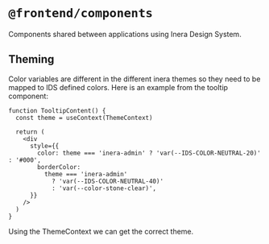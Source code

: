 # `@frontend/components`

Components shared between applications using Inera Design System.

## Theming

Color variables are different in the different inera themes so they need to be mapped to IDS defined colors. Here is an example from the tooltip component:

```tsx
function TooltipContent() {
  const theme = useContext(ThemeContext)

  return (
    <div
      style={{
        color: theme === 'inera-admin' ? 'var(--IDS-COLOR-NEUTRAL-20)' : '#000',
        borderColor:
          theme === 'inera-admin'
            ? 'var(--IDS-COLOR-NEUTRAL-40)'
            : 'var(--color-stone-clear)',
      }}
    />
  )
}
```

Using the ThemeContext we can get the correct theme.
